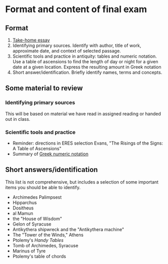 # Format and content of final exam #


## Format
1. [Take-home essay](finalq.html)
2. Identifying primary sources.  Identify with author, title of work, approximate date, and context of selected passage.
3. Scientific tools and practice in antiquity: tables and numeric notation.  Use a table of ascensions to find the length of day or night for a given date at a given location. Express the resulting amount in Greek notation
3. Short answer/identification. Briefly identify names, terms and concepts.



## Some material to review ##

### Identifying primary sources ###

This will be based on material we have read in assigned reading or handed out in class.  

### Scientific tools and practice ###

- Reminder: directions in ERES selection Evans, "The Risings of the Signs:  A Table of Ascensions"
- Summary of [Greek numeric notation](http://shot.holycross.edu/courses/resources/milesian)
 

## Short answers/identification ##

This list is not comprehensive, but includes a selection of some important items you should be able to identify.

- Archimedes Palimpsest
- Hipparchus
- Dositheus
- al Mamun
- the "House of Wisdom"
- Gelon of Syracuse
- Antikythera shipwreck and the "Antikythera machine"
- The "Tower of the Winds," Athens
- Ptolemy's *Handy Tables*
- Tomb of Archimedes, Syracuse
- Marinus of Tyre
- Ptolemy's table of chords
